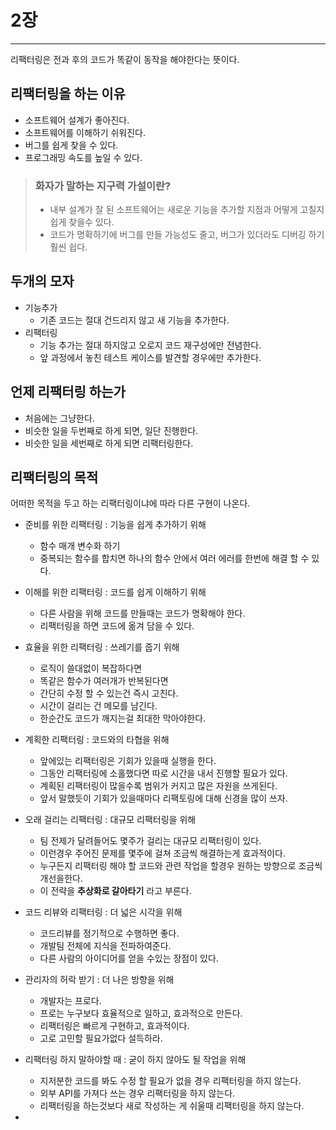 # 2장

---

리팩터링은 전과 후의 코드가 똑같이 동작을 해야한다는 뜻이다.



## 리팩터링을 하는 이유

- 소프트웨어 설계가 좋아진다.
- 소프트웨어를 이해하기 쉬워진다.
- 버그를 쉽게 찾을 수 있다.
- 프로그래밍 속도를 높일 수 있다.

> ### 화자가 말하는 지구력 가설이란?
>
> - 내부 설계가 잘 된 소프트웨어는 새로운 기능을 추가할 지점과 어떻게 고칠지 쉽게 찾을수 있다.
> - 코드가 명확하기에 버그를 만들 가능성도 줄고, 버그가 있더라도 디버깅 하기 훨씬 쉽다.



## 두개의 모자

- 기능추가
  - 기존 코드는 절대 건드리지 않고 새 기능을 추가한다.
- 리팩터링
  - 기능 추가는 절대 하지않고 오로지 코드 재구성에만 전념한다.
  - 앞 과정에서 놓친 테스트 케이스를 발견할 경우에만 추가한다.



## 언제 리팩터링 하는가

- 처음에는 그냥한다.
- 비슷한 일을 두번째로 하게 되면, 일단 진행한다.
- 비슷한 일을 세번째로 하게 되면 리팩터링한다.



## 리팩터링의 목적

어떠한 목적을 두고 하는 리팩터링이냐에 따라 다른 구현이 나온다.

- 준비를 위한 리팩터링 : 기능을 쉽게 추가하기 위해

  - 함수 매개 변수화 하기
  - 중복되는 함수를 합치면 하나의 함수 안에서 여러 에러를 한번에 해결 할 수 있다.

  

- 이해를 위한 리팩터링 : 코드를 쉽게 이해하기 위해

  - 다른 사람을 위해 코드를 만들때는 코드가 명확해야 한다.
  - 리팩터링을 하면 코드에 옮겨 담을 수 있다.

  

- 효율을 위한 리팩터링 : 쓰레기를 줍기 위해

  - 로직이 쓸대없이 복잡하다면
  - 똑같은 함수가 여러개가 반복된다면
  - 간단히 수정 할 수 있는건 즉시 고친다.
  - 시간이 걸리는 건 메모를 남긴다.
  - 한순간도 코드가 깨지는걸 최대한 막아야한다.

  

- 계획한 리팩터링 : 코드와의 타협을 위해
  - 앞에있는 리팩터링은 기회가 있을때 실행을 한다.
  - 그동안 리팩터링에 소홀했다면 따로 시간을 내서 진행할 필요가 있다.
  - 계획된 리팩터링이 많을수록 범위가 커지고 많은 자원을 쓰게된다.
  - 앞서 말했듯이 기회가 있을때마다 리팩토링에 대해 신경을 많이 쓰자.



- 오래 걸리는 리팩터링 : 대규모 리팩터링을 위해
  - 팀 전제가 달려들어도 몇주가 걸리는 대규모 리팩터링이 있다.
  - 이런경우 주어진 문제를 몇주에 걸쳐 조금씩 해결하는게 효과적이다.
  - 누구든지 리팩터링 해야 할 코드와 관련 작업을 할경우 원하는 방향으로 조금씩 개선을한다.
  - 이 전략을 **추상화로 갈아타기** 라고 부른다.



- 코드 리뷰와 리팩터링 : 더 넓은 시각을 위해
  - 코드리뷰를 정기적으로 수행하면 좋다.
  - 개발팀 전체에 지식을 전파하여준다.
  - 다른 사람의 아이디어를 얻을 수있는 장점이 있다.



- 관리자의 허락 받기 : 더 나은 방향을 위해
  - 개발자는 프로다.
  - 프로는 누구보다 효율적으로 일하고, 효과적으로 만든다.
  - 리팩터링은 빠르게 구현하고, 효과적이다.
  - 고로 고민할 필요가없다 설득하라.



- 리팩터링 하지 말하야할 때 : 굳이 하지 않아도 될 작업을 위해
  - 지저분한 코드를 봐도 수정 할 필요가  없을 경우 리팩터링을 하지 않는다.
  - 외부 API를 가져다 쓰는 경우 리팩터링을 하지 않는다.
  - 리팩터링을 하는것보다 새로 작성하는 게 쉬울때 리팩터링을 하지 않는다.
- 
